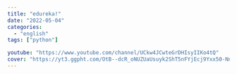 ```yaml
---
title: "edureka!"
date: "2022-05-04"
categories:
  - "english"
tags: ["python"]

youtube: "https://www.youtube.com/channel/UCkw4JCwteGrDHIsyIIKo4tQ"
cover: "https://yt3.ggpht.com/OtB--dcR_oNUZUaUsuyk2ShT5nFYjEcj9Yxx50-Nner03vXKt4IWXtP--JrnSGQbwRSHYuVb38g=s88-c-k-c0x00ffffff-no-rj"
---
```

